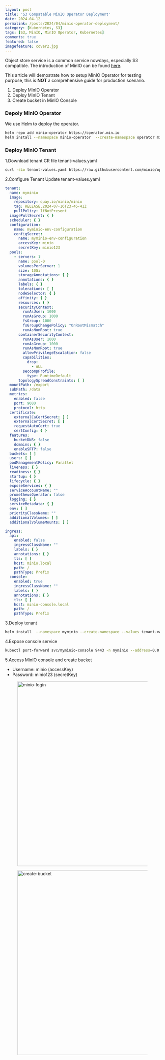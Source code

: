 ```yaml
---
layout: post
title: 'S3 Compatable MinIO Operator Deployment'
date: 2024-04-12
permalink: /posts/2024/04/minio-operator-deployment/
category: [Kubernetes, S3]
tags: [S3, MinIO, MinIO Operator, Kubernetes]
comments: true
featured: false
imagefeature: cover2.jpg
---
```

Object store service is a common service nowdays, especially S3 compatible. The introduction of MinIO can be found [here](https://min.io/).

This article will demostrate how to setup MinIO Operator for testing purpose, this is **NOT** a comprehensive guide for production scenario.
1. Deploy MinIO Operator
2. Deploy MinIO Tenant
3. Create bucket in MinIO Console

### Depoly MinIO Operator
We use Helm to deploy the operator.

```bash
helm repo add minio-operator https://operator.min.io
helm install --namespace minio-operator  --create-namespace operator minio-operator/operator
```

### Deploy MinIO Tenant
1.Download tenant CR file tenant-values.yaml
```bash
curl -sLo tenant-values.yaml https://raw.githubusercontent.com/minio/operator/master/helm/tenant/values.yaml
```
2.Configure Tenant
Update tenant-values.yaml

```yaml
tenant:
  name: myminio
  image:
    repository: quay.io/minio/minio
    tag: RELEASE.2024-07-16T23-46-41Z
    pullPolicy: IfNotPresent
  imagePullSecret: { }
  scheduler: { }
  configuration:
    name: myminio-env-configuration
    configSecret:
      name: myminio-env-configuration
      accessKey: minio
      secretKey: minio123
  pools:
    - servers: 1
      name: pool-0
      volumesPerServer: 1
      size: 10Gi
      storageAnnotations: { }
      annotations: { }
      labels: { }
      tolerations: [ ]
      nodeSelector: { }
      affinity: { }
      resources: { }
      securityContext:
        runAsUser: 1000
        runAsGroup: 1000
        fsGroup: 1000
        fsGroupChangePolicy: "OnRootMismatch"
        runAsNonRoot: true
      containerSecurityContext:
        runAsUser: 1000
        runAsGroup: 1000
        runAsNonRoot: true
        allowPrivilegeEscalation: false
        capabilities:
          drop:
            - ALL
        seccompProfile:
          type: RuntimeDefault
      topologySpreadConstraints: [ ]
  mountPath: /export
  subPath: /data
  metrics:
    enabled: false
    port: 9000
    protocol: http
  certificate:
    externalCaCertSecret: [ ]
    externalCertSecret: [ ]
    requestAutoCert: true
    certConfig: { }
  features:
    bucketDNS: false
    domains: { }
    enableSFTP: false
  buckets: [ ]
  users: [ ]
  podManagementPolicy: Parallel
  liveness: { }
  readiness: { }
  startup: { }
  lifecycle: { }
  exposeServices: { }
  serviceAccountName: ""
  prometheusOperator: false
  logging: { }
  serviceMetadata: { }
  env: [ ]
  priorityClassName: ""
  additionalVolumes: [ ]
  additionalVolumeMounts: [ ]

ingress:
  api:
    enabled: false
    ingressClassName: ""
    labels: { }
    annotations: { }
    tls: [ ]
    host: minio.local
    path: /
    pathType: Prefix
  console:
    enabled: true
    ingressClassName: ""
    labels: { }
    annotations: { }
    tls: [ ]
    host: minio-console.local
    path: /
    pathType: Prefix
```
3.Deploy tenant
```bash
helm install  --namespace myminio --create-namespace --values tenant-values.yaml myminio minio-operator/tenant
```
4.Expose console service
```bash
kubectl port-forward svc/myminio-console 9443 -n myminio --address=0.0.0.0
```
5.Access MinIO console and create bucket
- Username: minio    (accessKey)
- Password: minio123 (secretKey)
<figure>
        <img src="{{ site.url }}/images/minio-operator/minio-login.png" alt="minio-login" width=600>
</figure>

<figure>
        <img src="{{ site.url }}/images/minio-operator/create-bucket.png" alt="create-bucket" width=600>
</figure>
